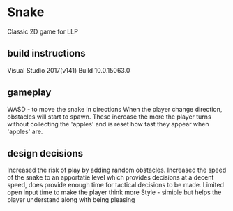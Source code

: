 # Snake
Classic 2D game for LLP

## build instructions

Visual Studio 2017(v141)
Build 10.0.15063.0

## gameplay

WASD - to move the snake in directions
When the player change direction, obstacles will start to spawn. These increase the more the player turns without collecting the 'apples' and is reset how fast they appear when 'apples' are.

## design decisions

Increased the risk of play by adding random obstacles.
Increased the speed of the snake to an apportatie level which provides decisions at a decent speed, does provide enough time for tactical decisions to be made. 
Limited open input time to make the player think more
Style - simiple but helps the player understand along with being pleasing
